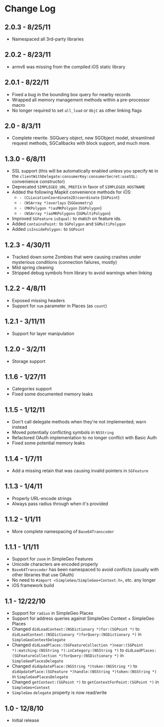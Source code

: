 # Change Log

## 2.0.3 - 8/25/11

* Namespaced all 3rd-party libraries

## 2.0.2 - 8/23/11

* armv6 was missing from the compiled iOS static library

## 2.0.1 - 8/22/11

* Fixed a bug in the bounding box query for nearby records
* Wrapped all memory management methods within a pre-processor macro
* No longer required to set `all_load` or `ObjC` as other linking flags

## 2.0 - 8/3/11

* Complete rewrite. SGQuery object, new SGObject model, streamlined request methods, SGCallbacks with block support, and much more.

## 1.3.0 - 6/8/11

* SSL support (this will be automatically enabled unless you specify `NO` in
  the `clientWithDelegate:consumerKey:consumerSecret:useSSL:` convenience
  constructor)
* Deprecated `SIMPLEGEO_URL_PREFIX` in favor of `SIMPLEGEO_HOSTNAME`
* Added the following Mapkit convenience methods for iOS:
    * `- (CLLocationCoordinate2D)coordinate` (`SGPoint`)
    * `- (NSArray *)overlays` (`SGGeometry`)
    * `- (MKPolygon *)asMKPolygon` (`SGPolygon`)
    * `- (NSArray *)asMKPolygons` (`SGMultiPolygon`)
* Improved `SGFeature` `isEqual:` to match on feature ids.
* Added `containsPoint:` to `SGPolygon` and `SGMultiPolygon`
* Added `isInsidePolygon:` to `SGPoint`

## 1.2.3 - 4/30/11

* Tracked down some Zombies that were causing crashes under mysterious
  conditions (connection failures, mostly)
* Mild spring cleaning
* Stripped debug symbols from library to avoid warnings when linking

## 1.2.2 - 4/8/11

* Exposed missing headers
* Support for `num` parameter in Places (as `count`)

## 1.2.1 - 3/11/11

* Support for layer manipulation

## 1.2.0 - 3/2/11

* Storage support

## 1.1.6 - 1/27/11

* Categories support
* Fixed some documented memory leaks

## 1.1.5 - 1/12/11

* Don't call delegate methods when they're not implemented; warn instead
* Moved potentially conflicting symbols in `NSString`
* Refactored OAuth implementation to no longer conflict with Basic Auth
* Fixed some potential memory leaks

## 1.1.4 - 1/7/11

* Add a missing retain that was causing invalid pointers in `SGFeature`

## 1.1.3 - 1/4/11

* Properly URL-encode strings
* Always pass radius through when it's provided

## 1.1.2 - 1/1/11

* More complete namespacing of `Base64Transcoder`

## 1.1.1 - 1/1/11

* Support for `zoom` in SimpleGeo Features
* Unicode characters are encoded properly 
* `Base64Transcoder` has been namespaced to avoid conflicts (usually with other
  libraries that use OAuth) 
* No need to `#import <SimpleGeo/SimpleGeo+Context.h>`, etc. any longer
* iOS framework build

## 1.1 - 12/22/10

* Support for `radius` in SimpleGeo Places
* Support for address queries against SimpleGeo Context + SimpleGeo Places
* Changed `didLoadContext:(NSDictionary *)for:(SGPoint *)` to
  `didLoadContext:(NSDictionary *)forQuery:(NSDictionary *)` in
  `SimpleGeoContextDelegate`
* Changed `didLoadPlaces:(SGFeatureCollection *)near:(SGPoint *):matching:(NSString *):inCategory:(NSString *)`
  to `didLoadPlaces:(SGFeatureCollection *)forQuery:(NSDictionary *)` in
  `SimpleGeoPlacesDelegate`
* Changed `didUpdatePlace:(NSString *)token:(NSString *)` to
  `didUpdatePlace:(SGFeature *)handle:(NSString *)token:(NSString *)` in
  `SimpleGeoPlacesDelegate`
* Changed `getContext:(SGPoint *)` to `getContextForPoint:(SGPoint *)` in
  `SimpleGeo+Context`
* `SimpleGeo` `delegate` property is now read/write

## 1.0 - 12/8/10

* Initial release
